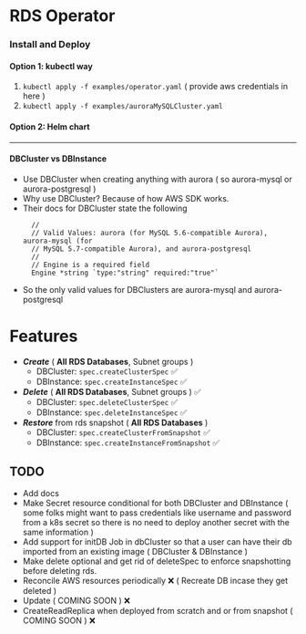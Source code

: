 # RDS Operator

### Install and Deploy 

#### Option 1: kubectl way
1. `kubectl apply -f examples/operator.yaml` ( provide aws credentials in here )
2. `kubectl apply -f examples/auroraMySQLCluster.yaml`

#### Option 2: Helm chart

---
#### DBCluster vs DBInstance
- Use DBCluster when creating anything with aurora ( so aurora-mysql or aurora-postgresql )
- Why use DBCluster? Because of how AWS SDK works.
- Their docs for DBCluster state the following
  ```The name of the database engine to be used for this DB cluster.
    //
    // Valid Values: aurora (for MySQL 5.6-compatible Aurora), aurora-mysql (for
    // MySQL 5.7-compatible Aurora), and aurora-postgresql
    //
    // Engine is a required field
    Engine *string `type:"string" required:"true"`
   ```
- So the only valid values for DBClusters are aurora-mysql and aurora-postgresql 

# Features
- _**Create**_ ( **All RDS Databases**, Subnet groups )
  - DBCluster: `spec.createClusterSpec` :white_check_mark:
  - DBInstance: `spec.createInstanceSpec` :white_check_mark: 
- _**Delete**_ ( **All RDS Databases**, Subnet groups ) :white_check_mark:
  - DBCluster: `spec.deleteClusterSpec` :white_check_mark:
  - DBInstance: `spec.deleteInstanceSpec` :white_check_mark: 
- _**Restore**_ from rds snapshot ( **All RDS Databases** )
  - DBCluster: `spec.createClusterFromSnapshot` :white_check_mark:
  - DBInstance: `spec.createInstanceFromSnapshot` :white_check_mark:

## TODO 
- Add docs
- Make Secret resource conditional for both DBCluster and DBInstance ( some folks might want to pass credentials like username and password from a k8s secret so there is no need to deploy another secret with the same information )
- Add support for initDB Job in dbCluster so that a user can have their db imported from an existing image ( DBCluster & DBInstance )
- Make delete optional and get rid of deleteSpec to enforce snapshotting before deleting rds.
- Reconcile AWS resources periodically :x: ( Recreate DB incase they get deleted )
- Update ( COMING SOON ) :x:
- CreateReadReplica when deployed from scratch and or from snapshot ( COMING SOON ) :x:

